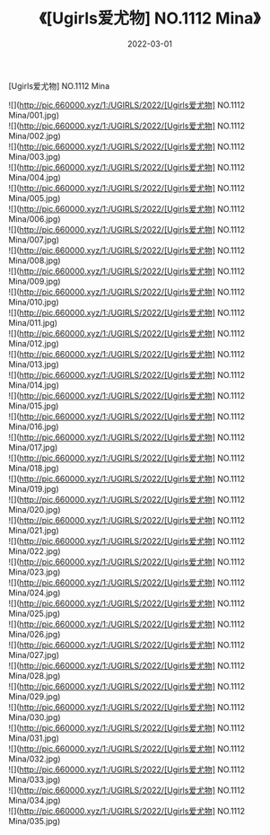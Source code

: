 ﻿---
layout: post
title:  《[Ugirls爱尤物] NO.1112 Mina》
date:   2022-03-01
img: http://pic.660000.xyz/1:/UGIRLS/2022/[Ugirls爱尤物] NO.1112 Mina/000.jpg
categories: [美女, 清纯, 唯美]
---

[Ugirls爱尤物] NO.1112 Mina

 ![](http://pic.660000.xyz/1:/UGIRLS/2022/[Ugirls爱尤物] NO.1112 Mina/001.jpg) <br>![](http://pic.660000.xyz/1:/UGIRLS/2022/[Ugirls爱尤物] NO.1112 Mina/002.jpg) <br>![](http://pic.660000.xyz/1:/UGIRLS/2022/[Ugirls爱尤物] NO.1112 Mina/003.jpg) <br>![](http://pic.660000.xyz/1:/UGIRLS/2022/[Ugirls爱尤物] NO.1112 Mina/004.jpg) <br>![](http://pic.660000.xyz/1:/UGIRLS/2022/[Ugirls爱尤物] NO.1112 Mina/005.jpg) <br>![](http://pic.660000.xyz/1:/UGIRLS/2022/[Ugirls爱尤物] NO.1112 Mina/006.jpg) <br>![](http://pic.660000.xyz/1:/UGIRLS/2022/[Ugirls爱尤物] NO.1112 Mina/007.jpg) <br>![](http://pic.660000.xyz/1:/UGIRLS/2022/[Ugirls爱尤物] NO.1112 Mina/008.jpg) <br>![](http://pic.660000.xyz/1:/UGIRLS/2022/[Ugirls爱尤物] NO.1112 Mina/009.jpg) <br>![](http://pic.660000.xyz/1:/UGIRLS/2022/[Ugirls爱尤物] NO.1112 Mina/010.jpg) <br>![](http://pic.660000.xyz/1:/UGIRLS/2022/[Ugirls爱尤物] NO.1112 Mina/011.jpg) <br>![](http://pic.660000.xyz/1:/UGIRLS/2022/[Ugirls爱尤物] NO.1112 Mina/012.jpg) <br>![](http://pic.660000.xyz/1:/UGIRLS/2022/[Ugirls爱尤物] NO.1112 Mina/013.jpg) <br>![](http://pic.660000.xyz/1:/UGIRLS/2022/[Ugirls爱尤物] NO.1112 Mina/014.jpg) <br>![](http://pic.660000.xyz/1:/UGIRLS/2022/[Ugirls爱尤物] NO.1112 Mina/015.jpg) <br>![](http://pic.660000.xyz/1:/UGIRLS/2022/[Ugirls爱尤物] NO.1112 Mina/016.jpg) <br>![](http://pic.660000.xyz/1:/UGIRLS/2022/[Ugirls爱尤物] NO.1112 Mina/017.jpg) <br>![](http://pic.660000.xyz/1:/UGIRLS/2022/[Ugirls爱尤物] NO.1112 Mina/018.jpg) <br>![](http://pic.660000.xyz/1:/UGIRLS/2022/[Ugirls爱尤物] NO.1112 Mina/019.jpg) <br>![](http://pic.660000.xyz/1:/UGIRLS/2022/[Ugirls爱尤物] NO.1112 Mina/020.jpg) <br>![](http://pic.660000.xyz/1:/UGIRLS/2022/[Ugirls爱尤物] NO.1112 Mina/021.jpg) <br>![](http://pic.660000.xyz/1:/UGIRLS/2022/[Ugirls爱尤物] NO.1112 Mina/022.jpg) <br>![](http://pic.660000.xyz/1:/UGIRLS/2022/[Ugirls爱尤物] NO.1112 Mina/023.jpg) <br>![](http://pic.660000.xyz/1:/UGIRLS/2022/[Ugirls爱尤物] NO.1112 Mina/024.jpg) <br>![](http://pic.660000.xyz/1:/UGIRLS/2022/[Ugirls爱尤物] NO.1112 Mina/025.jpg) <br>![](http://pic.660000.xyz/1:/UGIRLS/2022/[Ugirls爱尤物] NO.1112 Mina/026.jpg) <br>![](http://pic.660000.xyz/1:/UGIRLS/2022/[Ugirls爱尤物] NO.1112 Mina/027.jpg) <br>![](http://pic.660000.xyz/1:/UGIRLS/2022/[Ugirls爱尤物] NO.1112 Mina/028.jpg) <br>![](http://pic.660000.xyz/1:/UGIRLS/2022/[Ugirls爱尤物] NO.1112 Mina/029.jpg) <br>![](http://pic.660000.xyz/1:/UGIRLS/2022/[Ugirls爱尤物] NO.1112 Mina/030.jpg) <br>![](http://pic.660000.xyz/1:/UGIRLS/2022/[Ugirls爱尤物] NO.1112 Mina/031.jpg) <br>![](http://pic.660000.xyz/1:/UGIRLS/2022/[Ugirls爱尤物] NO.1112 Mina/032.jpg) <br>![](http://pic.660000.xyz/1:/UGIRLS/2022/[Ugirls爱尤物] NO.1112 Mina/033.jpg) <br>![](http://pic.660000.xyz/1:/UGIRLS/2022/[Ugirls爱尤物] NO.1112 Mina/034.jpg) <br>![](http://pic.660000.xyz/1:/UGIRLS/2022/[Ugirls爱尤物] NO.1112 Mina/035.jpg) <br>